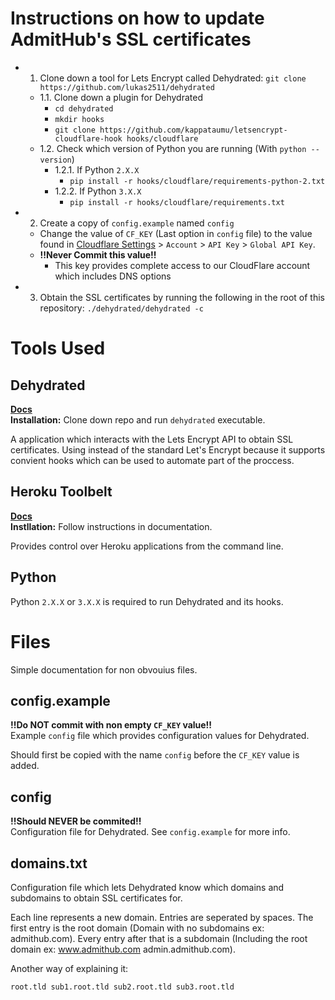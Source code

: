 # Instructions on how to update AdmitHub's SSL certificates
- 1. Clone down a tool for Lets Encrypt called Dehydrated: `git clone https://github.com/lukas2511/dehydrated`
	- 1.1. Clone down a plugin for Dehydrated
		- `cd dehydrated`
		- `mkdir hooks`
		- `git clone https://github.com/kappataumu/letsencrypt-cloudflare-hook hooks/cloudflare`
	- 1.2. Check which version of Python you are running (With `python --version`)
		- 1.2.1. If Python `2.X.X`
			- `pip install -r hooks/cloudflare/requirements-python-2.txt`
		- 1.2.2. If Python `3.X.X`
			- `pip install -r hooks/cloudflare/requirements.txt`
- 2. Create a copy of `config.example` named `config`
	- Change the value of `CF_KEY` (Last option in `config` file) to the value found in [Cloudflare Settings](https://www.cloudflare.com/a/account/my-account) > `Account` > `API Key` > `Global API Key`.
	- **!!Never Commit this value!!**
		- This key provides complete access to our CloudFlare account which includes DNS options
- 3. Obtain the SSL certificates by running the following in the root of this repository: `./dehydrated/dehydrated -c`

# Tools Used
## Dehydrated
**[Docs](https://dehydrated.de)**  
**Installation:** Clone down repo and run `dehydrated` executable.  

A application which interacts with the Lets Encrypt API to obtain SSL
certificates. Using instead of the standard Let's Encrypt because it
supports convient hooks which can be used to automate part of the proccess.

## Heroku Toolbelt
**[Docs](https://devcenter.heroku.com/articles/heroku-cli)**  
**Instllation:** Follow instructions in documentation.  

Provides control over Heroku applications from the command line.

## Python
Python `2.X.X` or `3.X.X` is required to run Dehydrated and its hooks.

# Files
Simple documentation for non obvouius files.

## config.example
**!!Do NOT commit with non empty `CF_KEY` value!!**  
Example `config` file which provides configuration values for Dehydrated.  

Should first be copied with the name `config` before the `CF_KEY` value
is added.

## config
**!!Should NEVER be commited!!**  
Configuration file for Dehydrated. See `config.example` for more info.

## domains.txt
Configuration file which lets Dehydrated know which domains and subdomains to obtain SSL certificates for.

Each line represents a new domain. Entries are seperated by spaces.
The first entry is the root domain (Domain with no subdomains ex: admithub.com). Every entry after that is a subdomain (Including the
root domain ex: www.admithub.com admin.admithub.com).  

Another way of explaining it:
```
root.tld sub1.root.tld sub2.root.tld sub3.root.tld
```

